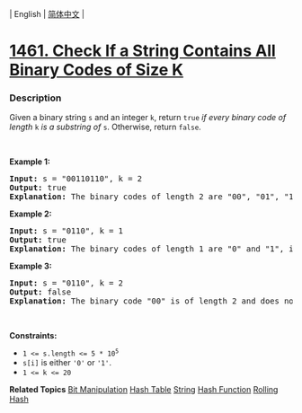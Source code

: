 | English | [简体中文](README.md) |

# [1461. Check If a String Contains All Binary Codes of Size K](https://leetcode-cn.com/problems/check-if-a-string-contains-all-binary-codes-of-size-k)
 ### Description
<p>Given a binary string <code>s</code> and an integer <code>k</code>, return <code>true</code> <em>if every binary code of length</em> <code>k</code> <em>is a substring of</em> <code>s</code>. Otherwise, return <code>false</code>.</p>

<p>&nbsp;</p>
<p><strong>Example 1:</strong></p>

<pre>
<strong>Input:</strong> s = &quot;00110110&quot;, k = 2
<strong>Output:</strong> true
<strong>Explanation:</strong> The binary codes of length 2 are &quot;00&quot;, &quot;01&quot;, &quot;10&quot; and &quot;11&quot;. They can be all found as substrings at indices 0, 1, 3 and 2 respectively.
</pre>

<p><strong>Example 2:</strong></p>

<pre>
<strong>Input:</strong> s = &quot;0110&quot;, k = 1
<strong>Output:</strong> true
<strong>Explanation:</strong> The binary codes of length 1 are &quot;0&quot; and &quot;1&quot;, it is clear that both exist as a substring. 
</pre>

<p><strong>Example 3:</strong></p>

<pre>
<strong>Input:</strong> s = &quot;0110&quot;, k = 2
<strong>Output:</strong> false
<strong>Explanation:</strong> The binary code &quot;00&quot; is of length 2 and does not exist in the array.
</pre>

<p>&nbsp;</p>
<p><strong>Constraints:</strong></p>

<ul>
	<li><code>1 &lt;= s.length &lt;= 5 * 10<sup>5</sup></code></li>
	<li><code>s[i]</code> is either <code>&#39;0&#39;</code> or <code>&#39;1&#39;</code>.</li>
	<li><code>1 &lt;= k &lt;= 20</code></li>
</ul>

**Related Topics**  [Bit Manipulation](https://leetcode-cn.com/tag/bit-manipulation) [Hash Table](https://leetcode-cn.com/tag/hash-table) [String](https://leetcode-cn.com/tag/string) [Hash Function](https://leetcode-cn.com/tag/hash-function) [Rolling Hash](https://leetcode-cn.com/tag/rolling-hash) 